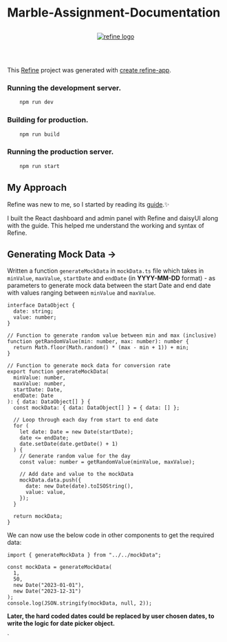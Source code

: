 # Marble-Assignment-Documentation

<div align="center" style="margin: 30px;">
    <a href="https://refine.dev">
    <img alt="refine logo" src="https://firebasestorage.googleapis.com/v0/b/e-shop-74124.appspot.com/o/dashboard.png?alt=media&token=e0aef0ae-38e0-4b0a-b040-09431c630a1d">
    </a>
</div>
<br/>

This [Refine](https://github.com/refinedev/refine) project was generated with [create refine-app](https://github.com/refinedev/refine/tree/master/packages/create-refine-app).

### Running the development server.

```bash
    npm run dev
```

### Building for production.

```bash
    npm run build
```

### Running the production server.

```bash
    npm run start
```

## My Approach

Refine was new to me, so I started by reading its [guide](https://gomarble-dot-yamm-track.appspot.com/25g97UkIjPoQAT2pes4b8Vu2aDIGT5M26yTSAXi92q85JDGTPjQE3wTtbo_1Rtn_rssmL2XfwQdTsZRMsD7-mn8PuQsnkpEDtq5yGZcTWNzfBsLbpZMSPQwUh-vxMVENBC5mv4b9OaSB7mmffMM6T9vavv6ilhaMb3oCvHU7G2-VQXJNCZm-DFdX736go5rVDIWhTKQ8WmcsDEk2bpBWuAPkoss-ROp8p).✨

I built the React dashboard and admin panel with Refine and daisyUI along with the guide. This helped me understand the working and syntax of Refine.

## Generating Mock Data →

Written a function `generateMockData` in `mockData.ts` file which takes in `minValue`, `maxValue`, `startDate` and `endDate` (in **YYYY-MM-DD** format) - as parameters to generate mock data between the start Date and end date with values ranging between `minValue` and `maxValue`.

```tsx
interface DataObject {
  date: string;
  value: number;
}

// Function to generate random value between min and max (inclusive)
function getRandomValue(min: number, max: number): number {
  return Math.floor(Math.random() * (max - min + 1)) + min;
}

// Function to generate mock data for conversion rate
export function generateMockData(
  minValue: number,
  maxValue: number,
  startDate: Date,
  endDate: Date
): { data: DataObject[] } {
  const mockData: { data: DataObject[] } = { data: [] };

  // Loop through each day from start to end date
  for (
    let date: Date = new Date(startDate);
    date <= endDate;
    date.setDate(date.getDate() + 1)
  ) {
    // Generate random value for the day
    const value: number = getRandomValue(minValue, maxValue);

    // Add date and value to the mockData
    mockData.data.push({
      date: new Date(date).toISOString(),
      value: value,
    });
  }

  return mockData;
}
```

We can now use the below code in other components to get the required data:

```tsx
import { generateMockData } from "../../mockData";

const mockData = generateMockData(
  1,
  50,
  new Date("2023-01-01"),
  new Date("2023-12-31")
);
console.log(JSON.stringify(mockData, null, 2));
```

**Later, the hard coded dates could be replaced by user chosen dates, to write the logic for date picker object.**

`
